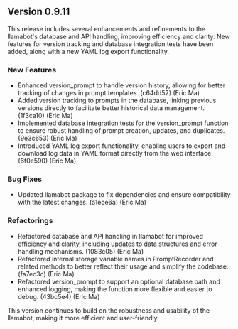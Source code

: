 ## Version 0.9.11

This release includes several enhancements and refinements to the llamabot's database and API handling, improving efficiency and clarity. New features for version tracking and database integration tests have been added, along with a new YAML log export functionality.

### New Features

- Enhanced version_prompt to handle version history, allowing for better tracking of changes in prompt templates. (c64dd52) (Eric Ma)
- Added version tracking to prompts in the database, linking previous versions directly to facilitate better historical data management. (1f3ca10) (Eric Ma)
- Implemented database integration tests for the version_prompt function to ensure robust handling of prompt creation, updates, and duplicates. (9e3c653) (Eric Ma)
- Introduced YAML log export functionality, enabling users to export and download log data in YAML format directly from the web interface. (6f0e590) (Eric Ma)

### Bug Fixes

- Updated llamabot package to fix dependencies and ensure compatibility with the latest changes. (a1ece6a) (Eric Ma)

### Refactorings

- Refactored database and API handling in llamabot for improved efficiency and clarity, including updates to data structures and error handling mechanisms. (1083c05) (Eric Ma)
- Refactored internal storage variable names in PromptRecorder and related methods to better reflect their usage and simplify the codebase. (fa7ec3c) (Eric Ma)
- Refactored version_prompt to support an optional database path and enhanced logging, making the function more flexible and easier to debug. (43bc5e4) (Eric Ma)

This version continues to build on the robustness and usability of the llamabot, making it more efficient and user-friendly.
